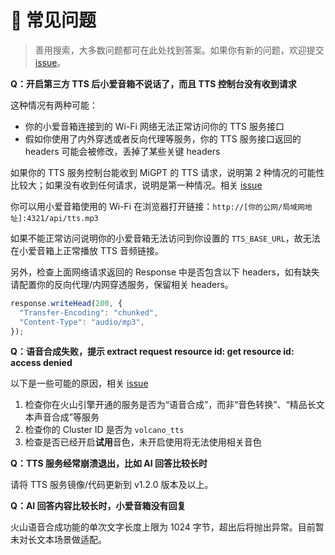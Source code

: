 # 💬 常见问题

> 善用搜索，大多数问题都可在此处找到答案。如果你有新的问题，欢迎提交 [issue](https://github.com/idootop/mi-gpt-tts/issues)。

**Q：开启第三方 TTS 后小爱音箱不说话了，而且 TTS 控制台没有收到请求**

这种情况有两种可能：

- 你的小爱音箱连接到的 Wi-Fi 网络无法正常访问你的 TTS 服务接口
- 假如你使用了内外穿透或者反向代理等服务，你的 TTS 服务接口返回的 headers 可能会被修改，丢掉了某些关键 headers

如果你的 TTS 服务控制台能收到 MiGPT 的 TTS 请求，说明第 2 种情况的可能性比较大；如果没有收到任何请求，说明是第一种情况。相关 [issue](https://github.com/idootop/mi-gpt/issues/107)

你可以用小爱音箱使用的 Wi-Fi 在浏览器打开链接：`http://[你的公网/局域网地址]:4321/api/tts.mp3`

如果不能正常访问说明你的小爱音箱无法访问到你设置的 `TTS_BASE_URL`，故无法在小爱音箱上正常播放 TTS 音频链接。

另外，检查上面网络请求返回的 Response 中是否包含以下 headers，如有缺失请配置你的反向代理/内网穿透服务，保留相关 headers。

```js
response.writeHead(200, {
  "Transfer-Encoding": "chunked",
  "Content-Type": "audio/mp3",
});
```

**Q：语音合成失败，提示 extract request resource id: get resource id: access denied**

以下是一些可能的原因，相关 [issue](https://github.com/idootop/mi-gpt/issues/110)

1. 检查你在火山引擎开通的服务是否为“语音合成”，而非“音色转换”、“精品长文本声音合成”等服务
2. 检查你的 Cluster ID 是否为 `volcano_tts`
3. 检查是否已经开启**试用**音色，未开启使用将无法使用相关音色

**Q：TTS 服务经常崩溃退出，比如 AI 回答比较长时**

请将 TTS 服务镜像/代码更新到 v1.2.0 版本及以上。

**Q：AI 回答内容比较长时，小爱音箱没有回复**

火山语音合成功能的单次文字长度上限为 1024 字节，超出后将抛出异常。目前暂未对长文本场景做适配。
